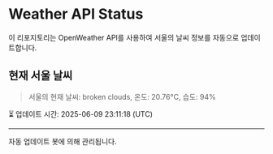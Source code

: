 
# Weather API Status

이 리포지토리는 OpenWeather API를 사용하여 서울의 날씨 정보를 자동으로 업데이트합니다.

## 현재 서울 날씨
> 서울의 현재 날씨: broken clouds, 온도: 20.76°C, 습도: 94%

⏳ 업데이트 시간: 2025-06-09 23:11:18 (UTC)

---
자동 업데이트 봇에 의해 관리됩니다.
